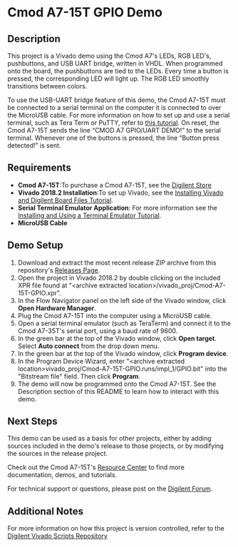 Cmod A7-15T GPIO Demo
==============

Description
--------------
This project is a Vivado demo using the Cmod A7's LEDs, RGB LED's, pushbuttons, and USB UART bridge, written in VHDL. When programmed onto the board, the pushbuttons are tied to the LEDs. Every time a button is pressed, the corresponding LED will light up. The RGB LED smoothly transitions between colors.

To use the USB-UART bridge feature of this demo, the Cmod A7-15T must be connected to a serial terminal on the computer it is connected to over the MicroUSB cable. For more information on how to set up and use a serial terminal, such as Tera Term or PuTTY, refer to [this tutorial](https://reference.digilentinc.com/learn/programmable-logic/tutorials/tera-term). On reset, the Cmod A7-15T sends the line “CMOD A7 GPIO/UART DEMO!” to the serial terminal. Whenever one of the buttons is pressed, the line “Button press detected!” is sent.

Requirements
--------------
* **Cmod A7-15T**:To purchase a Cmod A7-15T, see the [Digilent Store](https://store.digilentinc.com/cmod-a7-breadboardable-artix-7-fpga-module/)
* **Vivado 2018.2 Installation**:To set up Vivado, see the [Installing Vivado and Digilent Board Files Tutorial](https://reference.digilentinc.com/vivado/installing-vivado/start).
* **Serial Terminal Emulator Application**: For more information see the [Installing and Using a Terminal Emulator Tutorial](https://reference.digilentinc.com/learn/programmable-logic/tutorials/tera-term).
* **MicroUSB Cable**
 
Demo Setup
--------------
1. Download and extract the most recent release ZIP archive from this repository's [Releases Page](https://github.com/Digilent/Cmod-A7-15T-GPIO/releases).
2. Open the project in Vivado 2018.2 by double clicking on the included XPR file found at "\<archive extracted location\>/vivado_proj/Cmod-A7-15T-GPIO.xpr".
3. In the Flow Navigator panel on the left side of the Vivado window, click **Open Hardware Manager**.
4. Plug the Cmod A7-15T into the computer using a MicroUSB cable.
5. Open a serial terminal emulator (such as TeraTerm) and connect it to the Cmod A7-35T's serial port, using a baud rate of 9600.
6. In the green bar at the top of the Vivado window, click **Open target**. Select **Auto connect** from the drop down menu.
7. In the green bar at the top of the Vivado window, click **Program device**.
8. In the Program Device Wizard, enter "\<archive extracted location\>vivado_proj/Cmod-A7-15T-GPIO.runs/impl_1/GPIO.bit" into the "Bitstream file" field. Then click **Program**.
9. The demo will now be programmed onto the Cmod A7-15T. See the Description section of this README to learn how to interact with this demo.

Next Steps
--------------
This demo can be used as a basis for other projects, either by adding sources included in the demo's release to those projects, or by modifying the sources in the release project.

Check out the Cmod A7-15T's [Resource Center](https://reference.digilentinc.com/reference/programmable-logic/cmod-a7/start) to find more documentation, demos, and tutorials.

For technical support or questions, please post on the [Digilent Forum](https://forum.digilentinc.com).

Additional Notes
--------------
For more information on how this project is version controlled, refer to the [Digilent Vivado Scripts Repository](https://github.com/digilent/digilent-vivado-scripts)

